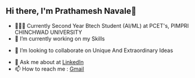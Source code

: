 ## Hi there, I'm Prathamesh Navale👋

<!--
**navalepratham18/navalepratham18** is a ✨ _special_ ✨ repository because its `README.md` (this file) appears on your GitHub profile.

Here are some ideas to get you started:-->

- 👨🏽‍🎓 Currently Second Year Btech Student (AI/ML) at PCET's, PIMPRI CHINCHWAD UNIVERSITY
- 🔭 I’m currently working on my Skills
<!-- 🌱 I’m currently learning ...-->
- 👯 I’m looking to collaborate on Unique And Extraordinary Ideas
<!--- 🤔 I’m looking for help with ...-->
- 💬 Ask me about at [LinkedIn](www.linkedin.com/in/prathameshnavale18)
- 📫 How to reach me : [Gmail](workwithprathamesh18@gmail.com)

